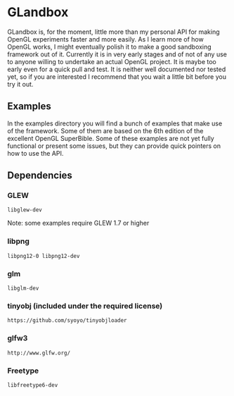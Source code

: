 # GLandbox

GLandbox is, for the moment, little more than my personal API for making OpenGL experiments faster and more easily. As I learn more of how OpenGL works, I might eventually polish it to make a good sandboxing framework out of it.
Currently it is in very early stages and of not of any use to anyone willing to undertake an actual
OpenGL project. It is maybe too early even for a quick pull and test. It is neither well documented nor tested yet, so if you are interested I recommend that you wait a little bit before you try it out.

## Examples
In the examples directory you will find a bunch of examples that make use of the framework. Some of them are based on the 6th edition of the excellent OpenGL SuperBible. Some of these examples are not yet fully functional or present some issues, but they can provide quick pointers on how to use the API.

## Dependencies
### GLEW

    libglew-dev

Note: some examples require GLEW 1.7 or higher

### libpng

    libpng12-0 libpng12-dev

### glm

    libglm-dev

### tinyobj (included under the required license)

    https://github.com/syoyo/tinyobjloader

### glfw3

    http://www.glfw.org/

### Freetype

    libfreetype6-dev
